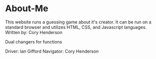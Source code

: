# About-Me
This website runs a guessing game about it's creator.  It can be run on a standard browser and utilizes HTML, CSS, and Javascript languages.
Written by: Cory Henderson

Dual changers for functions

Driver: Ian Gifford
Navigator: Cory Henderson